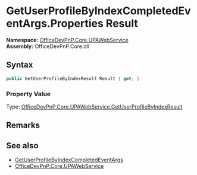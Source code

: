 # GetUserProfileByIndexCompletedEventArgs.Properties Result
  

**Namespace:** [OfficeDevPnP.Core.UPAWebService](OfficeDevPnP.Core.UPAWebService.md)  
**Assembly:** OfficeDevPnP.Core.dll  
## Syntax
```C#
public GetUserProfileByIndexResult Result { get; }
```

### Property Value
Type: [OfficeDevPnP.Core.UPAWebService.GetUserProfileByIndexResult](OfficeDevPnP.Core.UPAWebService.GetUserProfileByIndexResult.md)  

## Remarks

  
## See also
- [GetUserProfileByIndexCompletedEventArgs](OfficeDevPnP.Core.UPAWebService.GetUserProfileByIndexCompletedEventArgs.md) 
- [OfficeDevPnP.Core.UPAWebService](OfficeDevPnP.Core.UPAWebService.md) 
